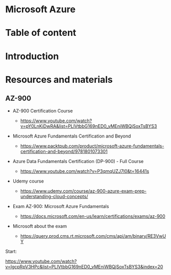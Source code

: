 # Microsoft Azure

# Table of content

# Introduction

# Resources and materials

## AZ-900

- AZ-900 Certification Course
    - https://www.youtube.com/watch?v=pY0LnKiDwRA&list=PLlVtbbG169nED0_vMEniWBQjSoxTsBYS3

- Microsoft Azure Fundamentals Certification and Beyond
    - https://www.packtpub.com/product/microsoft-azure-fundamentals-certification-and-beyond/9781801073301

- Azure Data Fundamentals Certification (DP-900) - Full Course
    - https://www.youtube.com/watch?v=P3qmqUZJ7l0&t=16441s

- Udemy course
    - https://www.udemy.com/course/az-900-azure-exam-prep-understanding-cloud-concepts/

- Exam AZ-900: Microsoft Azure Fundamentals
    - https://docs.microsoft.com/en-us/learn/certifications/exams/az-900

- Microsoft about the exam
    - https://query.prod.cms.rt.microsoft.com/cms/api/am/binary/RE3VwUY

Start:

https://www.youtube.com/watch?v=lgcpRpV3HPc&list=PLlVtbbG169nED0_vMEniWBQjSoxTsBYS3&index=20